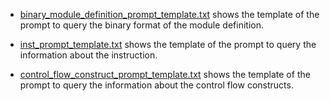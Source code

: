 - [binary_module_definition_prompt_template.txt](./binary_module_definition_prompt_template.txt) shows the template of the prompt to query the binary format of the module definition.

- [inst_prompt_template.txt](./inst_prompt_template.txt) shows the template of the prompt to query the information about the instruction.

- [control_flow_construct_prompt_template.txt](./control_flow_construct_prompt_template.txt) shows the template of the prompt to query the information about the control flow constructs.
